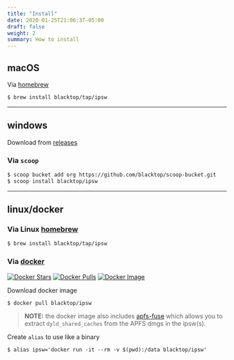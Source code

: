 ```yaml
---
title: "Install"
date: 2020-01-25T21:06:37-05:00
draft: false
weight: 2
summary: How to install
---
```


## macOS

Via [homebrew](https://brew.sh)

```bash
$ brew install blacktop/tap/ipsw
```

---

## windows

Download from [releases](https://github.com/blacktop/ipsw/releases/latest)

### Via `scoop`

```bash
$ scoop bucket add org https://github.com/blacktop/scoop-bucket.git
$ scoop install blacktop/ipsw
```

---

## linux/docker

### Via Linux [homebrew](https://brew.sh)

```bash
$ brew install blacktop/tap/ipsw
```

### Via [docker](https://www.docker.com)

[![Docker Stars](https://img.shields.io/docker/stars/blacktop/ipsw.svg)](https://hub.docker.com/r/blacktop/ipsw/) [![Docker Pulls](https://img.shields.io/docker/pulls/blacktop/ipsw.svg)](https://hub.docker.com/r/blacktop/ipsw/) [![Docker Image](https://img.shields.io/badge/docker%20image-114MB-blue.svg)](https://hub.docker.com/r/blacktop/ipsw/)

Download docker image

```bash
$ docker pull blacktop/ipsw
```

> **NOTE:** the docker image also includes [apfs-fuse](https://github.com/sgan81/apfs-fuse) which allows you to extract `dyld_shared_caches` from the APFS dmgs in the ipsw(s).

Create `alias` to use like a binary

```
$ alias ipsw='docker run -it --rm -v $(pwd):/data blacktop/ipsw'
```
